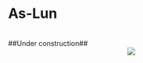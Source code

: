 # As-Lun #
<br>
##Under construction##
<div align="center"><img src="https://github.com/ElyJF/As-Lun/blob/main/as-lun/src/assets/InShot_20230630_134840561.gif"/>
</div>

